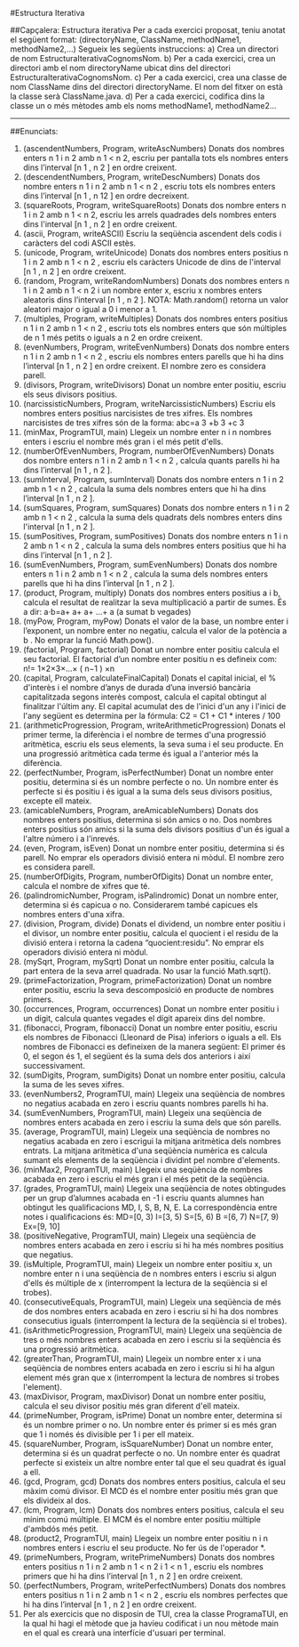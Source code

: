 #Estructura Iterativa

##Capçalera:
Estructura iterativa
Per a cada exercici proposat, teniu anotat el següent format:
(directoryName, ClassName, methodName1, methodName2,...)
Segueix les següents instruccions:
a) Crea un directori de nom EstructuraIterativaCognomsNom.
b) Per a cada exercici, crea un directori amb el nom directoryName ubicat dins del
directori EstructuraIterativaCognomsNom.
c) Per a cada exercici, crea una classe de nom ClassName dins del directori
directoryName. El nom del fitxer on està la classe serà ClassName.java.
d) Per a cada exercici, codifica dins la classe un o més mètodes amb els noms
methodName1, methodName2...

---------------------------------------
##Enunciats:
1. (ascendentNumbers, Program, writeAscNumbers) Donats dos nombres enters n 1 i n 2
amb n 1 < n 2, escriu per pantalla tots els nombres enters dins l’interval [n 1 , n 2 ] en ordre
creixent.
2. (descendentNumbers, Program, writeDescNumbers) Donats dos nombre enters n 1 i n 2
amb n 1 < n 2 , escriu tots els nombres enters dins l’interval [n 1 , n 12 ] en ordre decreixent.
3. (squareRoots, Program, writeSquareRoots) Donats dos nombre enters n 1 i n 2 amb n 1 <
n 2, escriu les arrels quadrades dels nombres enters dins l'interval [n 1 , n 2 ] en ordre creixent.
4. (ascii, Program, writeASCII) Escriu la seqüència ascendent dels codis i caràcters del codi
ASCII estès.
5. (unicode, Program, writeUnicode) Donats dos nombres enters positius n 1 i n 2 amb n 1 <
n 2 , escriu els caràcters Unicode de dins de l'interval [n 1 , n 2 ] en ordre creixent.
6. (random, Program, writeRandomNumbers) Donats dos nombres enters n 1 i n 2 amb n 1 <
n 2 i un nombre enter x, escriu x nombres enters aleatoris dins l’interval [n 1 , n 2 ]. NOTA:
Math.random() retorna un valor aleatori major o igual a 0 i menor a 1.
7. (multiples, Program, writeMultiples) Donats dos nombres enters positius n 1 i n 2 amb n 1 <
n 2 , escriu tots els nombres enters que són múltiples de n 1 més petits o iguals a n 2 en ordre
creixent.
8. (evenNumbers, Program, writeEvenNumbers) Donats dos nombre enters n 1 i n 2 amb n 1 <
n 2 , escriu els nombres enters parells que hi ha dins l’interval [n 1 , n 2 ] en ordre creixent. El
nombre zero es considera parell.
9. (divisors, Program, writeDivisors) Donat un nombre enter positiu, escriu els seus divisors
positius.
10. (narcissisticNumbers, Program, writeNarcissisticNumbers) Escriu els nombres enters
positius narcisistes de tres xifres. Els nombres narcisistes de tres xifres són de la forma:
abc=a 3 +b 3 +c 3
11. (minMax, ProgramTUI, main) Llegeix un nombre enter n i n nombres enters i escriu el
nombre més gran i el més petit d'ells.
12. (numberOfEvenNumbers, Program, numberOfEvenNumbers) Donats dos nombre enters
n 1 i n 2 amb n 1 < n 2 , calcula quants parells hi ha dins l’interval [n 1 , n 2 ].
13. (sumInterval, Program, sumInterval) Donats dos nombre enters n 1 i n 2 amb n 1 < n 2 ,
calcula la suma dels nombres enters que hi ha dins l’interval [n 1 , n 2 ].
14. (sumSquares, Program, sumSquares) Donats dos nombre enters n 1 i n 2 amb n 1 < n 2 ,
calcula la suma dels quadrats dels nombres enters dins l'interval [n 1 , n 2 ].
15. (sumPositives, Program, sumPositives) Donats dos nombre enters n 1 i n 2 amb n 1 < n 2 ,
calcula la suma dels nombres enters positius que hi ha dins l’interval [n 1 , n 2 ].
16. (sumEvenNumbers, Program, sumEvenNumbers) Donats dos nombre enters n 1 i n 2 amb
n 1 < n 2 , calcula la suma dels nombres enters parells que hi ha dins l’interval [n 1 , n 2 ].
17. (product, Program, multiply) Donats dos nombres enters positius a i b, calcula el
resultat de realitzar la seva multiplicació a partir de sumes. És a dir:
a⋅b=a+ a+ a+ ...+ a
(a sumat b vegades)
18. (myPow, Program, myPow) Donats el valor de la base, un nombre enter i l’exponent, un
nombre enter no negatiu, calcula el valor de la potència a b . No emprar la funció
Math.pow().
19. (factorial, Program, factorial) Donat un nombre enter positiu calcula el seu factorial. El
factorial d’un nombre enter positiu n es defineix com: n!= 1×2×3×...× ( n−1 ) ×n
20. (capital, Program, calculateFinalCapital) Donats el capital inicial, el % d'interès i el
nombre d’anys de durada d’una inversió bancària capitalitzada segons interès compost,
calcula el capital obtingut al finalitzar l'últim any. El capital acumulat des de l'inici d'un any
i l'inici de l'any següent es determina per la fórmula: C2 = C1 + C1 * interes / 100
21. (arithmeticProgression, Program, writeArithmeticProgression) Donats el primer terme,
la diferència i el nombre de termes d'una progressió aritmètica, escriu els seus elements,
la seva suma i el seu producte. En una progressió aritmètica cada terme és igual a
l'anterior més la diferència.
22. (perfectNumber, Program, isPerfectNumber) Donat un nombre enter positiu, determina
si és un nombre perfecte o no. Un nombre enter és perfecte si és positiu i és igual a la
suma dels seus divisors positius, excepte ell mateix.
23. (amicableNumbers, Program, areAmicableNumbers) Donats dos nombres enters
positius, determina si són amics o no. Dos nombres enters positius són amics si la suma
dels divisors positius d'un és igual a l'altre número i a l'inrevés.
24. (even, Program, isEven) Donat un nombre enter positiu, determina si és parell. No
emprar els operadors divisió entera ni mòdul. El nombre zero es considera parell.
25. (numberOfDigits, Program, numberOfDigits) Donat un nombre enter, calcula el nombre
de xifres que té.
26. (palindromicNumber, Program, isPalindromic) Donat un nombre enter, determina si és
capicua o no. Considerarem també capicues els nombres enters d'una xifra.
27. (division, Program, divide) Donats el dividend, un nombre enter positiu i el divisor, un
nombre enter positiu, calcula el quocient i el residu de la divisió entera i retorna la cadena
“quocient:residu”. No emprar els operadors divisió entera ni mòdul.
28. (mySqrt, Program, mySqrt) Donat un nombre enter positiu, calcula la part entera de la
seva arrel quadrada. No usar la funció Math.sqrt().
29. (primeFactorization, Program, primeFactorization) Donat un nombre enter positiu,
escriu la seva descomposició en producte de nombres primers.
30. (occurrences, Program, occurrences) Donat un nombre enter positiu i un dígit, calcula
quantes vegades el dígit apareix dins del nombre.
31. (fibonacci, Program, fibonacci) Donat un nombre enter positiu, escriu els nombres de
Fibonacci (Lleonard de Pisa) inferiors o iguals a ell. Els nombres de Fibonacci es defineixen
de la manera següent: El primer és 0, el segon és 1, el següent és la suma dels dos
anteriors i així successivament.
32. (sumDigits, Program, sumDigits) Donat un nombre enter positiu, calcula la suma de les
seves xifres.
33. (evenNumbers2, ProgramTUI, main) Llegeix una seqüència de nombres no negatius
acabada en zero i escriu quants nombres parells hi ha.
34. (sumEvenNumbers, ProgramTUI, main) Llegeix una seqüència de nombres enters
acabada en zero i escriu la suma dels que són parells.
35. (average, ProgramTUI, main) Llegeix una seqüència de nombres no negatius acabada
en zero i escrigui la mitjana aritmètica dels nombres entrats. La mitjana aritmètica d'una
seqüència numèrica es calcula sumant els elements de la seqüència i dividint pel nombre
d'elements.
36. (minMax2, ProgramTUI, main) Llegeix una seqüència de nombres acabada en zero i
escriu el més gran i el més petit de la seqüència.
37. (grades, ProgramTUI, main) Llegeix una seqüència de notes obtingudes per un grup
d’alumnes acabada en -1 i escriu quants alumnes han obtingut les qualificacions MD, I, S,
B, N, E. La correspondència entre notes i qualificacions és: MD=[0, 3) I=[3, 5) S=[5, 6) B
=[6, 7) N=[7, 9) Ex=[9, 10]
38. (positiveNegative, ProgramTUI, main) Llegeix una seqüència de nombres enters
acabada en zero i escriu si hi ha més nombres positius que negatius.
39. (isMultiple, ProgramTUI, main) Llegeix un nombre enter positiu x, un nombre enter n i
una seqüència de n nombres enters i escriu si algun d'ells és múltiple de x (interrompent
la lectura de la seqüència si el trobes).
40. (consecutiveEquals, ProgramTUI, main) Llegeix una seqüència de més de dos nombres
enters acabada en zero i escriu si hi ha dos nombres consecutius iguals (interrompent la
lectura de la seqüència si el trobes).
41. (isArithmeticProgression, ProgramTUI, main) Llegeix una seqüència de tres o més
nombres enters acabada en zero i escriu si la seqüència és una progressió aritmètica.
42. (greaterThan, ProgramTUI, main) Llegeix un nombre enter x i una seqüència de
nombres enters acabada en zero i escriu si hi ha algun element més gran que x
(interrompent la lectura de nombres si trobes l'element).
43. (maxDivisor, Program, maxDivisor) Donat un nombre enter positiu, calcula el seu
divisor positiu més gran diferent d'ell mateix.
44. (primeNumber, Program, isPrime) Donat un nombre enter, determina si és un nombre
primer o no. Un nombre enter és primer si es més gran que 1 i només és divisible per 1 i
per ell mateix.
45. (squareNumber, Program, isSquareNumber) Donat un nombre enter, determina si és
un quadrat perfecte o no. Un nombre enter és quadrat perfecte si existeix un altre nombre
enter tal que el seu quadrat és igual a ell.
46. (gcd, Program, gcd) Donats dos nombres enters positius, calcula el seu màxim comú
divisor. El MCD és el nombre enter positiu més gran que els divideix al dos.
47. (lcm, Program, lcm) Donats dos nombres enters positius, calcula el seu mínim comú
múltiple. El MCM és el nombre enter positiu múltiple d'ambdós més petit.
48. (product2, ProgramTUI, main) Llegeix un nombre enter positiu n i n nombres enters i
escriu el seu producte. No fer ús de l'operador *.
49. (primeNumbers, Program, writePrimeNumbers) Donats dos nombres enters positius n 1 i
n 2 amb n 1 < n 2 i 1 < n 1 , escriu els nombres primers que hi ha dins l’interval [n 1 , n 2 ] en ordre
creixent.
50. (perfectNumbers, Program, writePerfectNumbers) Donats dos nombres enters positius
n 1 i n 2 amb n 1 < n 2 , escriu els nombres perfectes que hi ha dins l’interval [n 1 , n 2 ] en ordre
creixent.
51. Per als exercicis que no disposin de TUI, crea la classe ProgramaTUI, en la qual hi hagi
el mètode que ja havíeu codificat i un nou mètode main en el qual es crearà una interfície
d'usuari per terminal.
